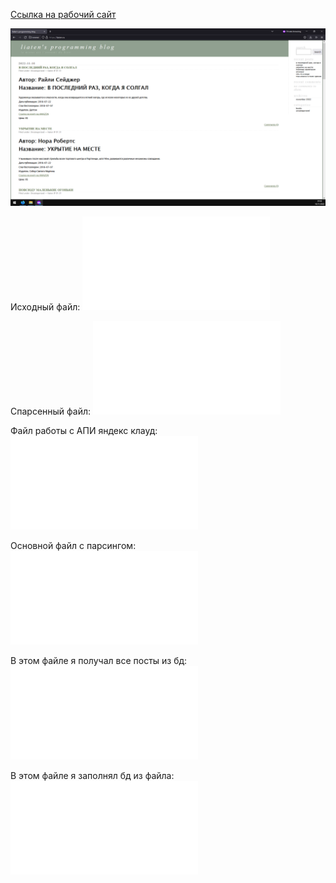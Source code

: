 [Ссылка на рабочий сайт](https://liaten.ru)

![Доказательство работы](./liaten_ru.png)

Исходный файл: ![nyt2.json](./nyt2.json)

Спарсенный файл: ![nyt2_ru.json](./nyt2_ru.json)

Файл работы с АПИ яндекс клауд: ![api_test.py](./api_test.py)

Основной файл с парсингом: ![main.py](./main.py)

В этом файле я получал все посты из бд: ![getposts.php](./getposts.php)

В этом файле я заполнял бд из файла: ![read_file_insert_posts.php](./read_file_insert_posts.php)
